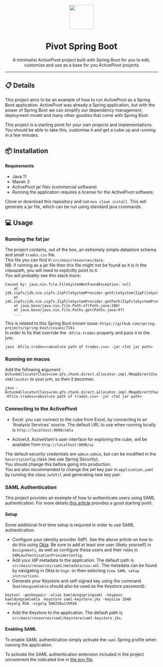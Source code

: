 <p align="center">
  <img width="80" src="./activeviam.svg" />
</p>
<h1 align="center">Pivot Spring Boot</h1>
<p align="center">A minimalist ActivePivot project built with Spring Boot for you to edit, customise and use as a base for you ActivePivot projects</p>

---

## 📋 Details
This project aims to be an example of how to run ActivePivot as a Spring Boot application. ActivePivot was already a Spring application, but with the power of Spring Boot we can simplify our dependency management, deployment model and many other goodies that come with Spring Boot.

This project is a starting point for your own projects and implementations. You should be able to take this, customise it and get a cube up and running in a few minutes.

## 📦 Installation
#### Requirements
- Java 11
- Maven 3
- ActivePivot jar files (commercial software)
- Running the application requires a license for the ActivePivot software.

Clone or download this repository and run `mvn clean install`.
This will generate a jar file, which can be run using standard java commands.

## 💻 Usage

### Running the fat jar
The project contains, out of the box, an extremely simple datastore schema and small `trades.csv` file.<br>
This file you can find in `src/main/resources/data`.<br>
NB: if running as a jar file then this file might not be found as it is in the classpath, you will need to explicitly point to it.<br>
You will probably see this stack trace:

```
Caused by: java.nio.file.FileSystemNotFoundException: null
	at jdk.zipfs/jdk.nio.zipfs.ZipFileSystemProvider.getFileSystem(ZipFileSystemProvider.java:169)
	at jdk.zipfs/jdk.nio.zipfs.ZipFileSystemProvider.getPath(ZipFileSystemProvider.java:155)
	at java.base/java.nio.file.Path.of(Path.java:208)
	at java.base/java.nio.file.Paths.get(Paths.java:97)
	...
```
	
This is related to this Spring Boot known issue: `https://github.com/spring-projects/spring-boot/issues/7161`<br>
In order to fix that override the `-Dfile.trades` property and pass it to the jvm:

```
java -Dfile.trades=<absolute path of trades.csv> -jar <fat jar path>
```
### Running on macos
Add the following argument `-DchunkAllocatorClass=com.qfs.chunk.direct.allocator.impl.MmapDirectChunkAllocator` to your jvm, so then it becomes:

```
java -DchunkAllocatorClass=com.qfs.chunk.direct.allocator.impl.MmapDirectChunkAllocator -Dfile.trades=<absolute path of trades.csv> -jar <fat jar path>
```

### Connecting to the ActivePivot

- Excel: you can connect to the cube from Excel, by connecting to an 'Analysis Services' source. The default URL to use when running locally is `http://localhost:9090/xmla`

- ActiveUI, ActiveViam's user interface for exploring the cube, will be available from `http://localhost:9090/ui`

The default security credentials are `admin:admin`, but can be modified in the `SecurityConfig` class (we use Spring Security).<br>
You should change this before going into production.<br>
You are also recommended to change the jwt key pair in `application.yaml` by running the class `JwtUtil` and generating new key pair.

### SAML Authentication
This project provides an example of how to authenticate users using SAML authentication. For more details
[this article](https://www.baeldung.com/spring-security-saml) provides a good starting point.

#### Setup
Some additional first time setup is required in order to use SAML authentication:

- Configure your identity provider (IdP). See the above article on how to do this using [Okta](https://www.okta.com/).
Be sure to add at least one user (likely yourself) in `Assignments`, as well as configure these users and their roles
in `SAMLAuthenticationProviderConfig`.
- Add your IdP metadata to the application. The default path is `src/main/resources/saml/metadata/sso.xml`. The metadata
can be found by navigating in Okta to `Sign On` then selecting `View SAML setup instructions`.
- Generate your Keystore and self-signed key using the command (`baeldungsamlokta` should also be used as the Keystore
password):
```
keytool -genkeypair -alias baeldungspringsaml -keypass baeldungsamlokta -keystore saml-keystore.jks -keysize 2048
-keyalg RSA -sigalg SHA256withRSA
```
- Add the Keystore to the application. The default path is `src/main/resources/saml/keystore/saml-keystore.jks`.

#### Enabling SAML
To enable SAML authentication simply activate the `saml` Spring profile when running the application.

To activate the SAML authentication extension included in the project uncomment the indicated line in
[the env file](./src/main/resources/static/activeui/env.js).